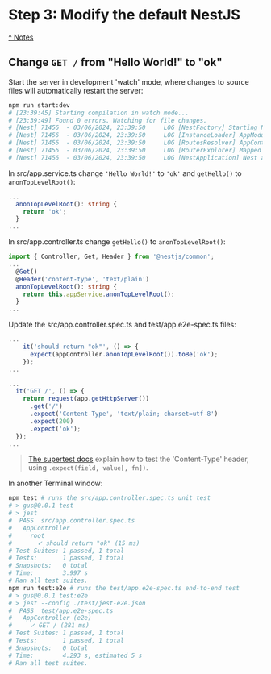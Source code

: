 # Step 3: Modify the default NestJS

[^ Notes](./00-notes.md)

## Change `GET /` from "Hello World!" to "ok"

Start the server in development 'watch' mode, where changes to source files will
automatically restart the server:

```bash
npm run start:dev
# [23:39:45] Starting compilation in watch mode...
# [23:39:49] Found 0 errors. Watching for file changes.
# [Nest] 71456  - 03/06/2024, 23:39:50     LOG [NestFactory] Starting Nest application...
# [Nest] 71456  - 03/06/2024, 23:39:50     LOG [InstanceLoader] AppModule dependencies initialized +14ms
# [Nest] 71456  - 03/06/2024, 23:39:50     LOG [RoutesResolver] AppController {/}: +12ms
# [Nest] 71456  - 03/06/2024, 23:39:50     LOG [RouterExplorer] Mapped {/, GET} route +3ms
# [Nest] 71456  - 03/06/2024, 23:39:50     LOG [NestApplication] Nest application successfully started +2ms
```

In src/app.service.ts change `'Hello World!'` to `'ok'` and `getHello()` to
`anonTopLevelRoot()`:

```ts
...
  anonTopLevelRoot(): string {
    return 'ok';
  }
...
```

In src/app.controller.ts change `getHello()` to `anonTopLevelRoot()`:

```ts
import { Controller, Get, Header } from '@nestjs/common';
...
  @Get()
  @Header('content-type', 'text/plain')
  anonTopLevelRoot(): string {
    return this.appService.anonTopLevelRoot();
  }
...
```

Update the src/app.controller.spec.ts and test/app.e2e-spec.ts files:

```ts
...
    it('should return "ok"', () => {
      expect(appController.anonTopLevelRoot()).toBe('ok');
    });
...
```

```ts
...
  it('GET /', () => {
    return request(app.getHttpServer())
      .get('/')
      .expect('Content-Type', 'text/plain; charset=utf-8')
      .expect(200)
      .expect('ok');
  });
...
```

> [The supertest docs](https://www.npmjs.com/package/supertest#api) explain how
> to test the 'Content-Type' header, using `.expect(field, value[, fn])`.

In another Terminal window:

```bash
npm test # runs the src/app.controller.spec.ts unit test
# > gus@0.0.1 test
# > jest
#  PASS  src/app.controller.spec.ts
#   AppController
#     root
#       ✓ should return "ok" (15 ms)
# Test Suites: 1 passed, 1 total
# Tests:       1 passed, 1 total
# Snapshots:   0 total
# Time:        3.997 s
# Ran all test suites.
npm run test:e2e # runs the test/app.e2e-spec.ts end-to-end test
# > gus@0.0.1 test:e2e
# > jest --config ./test/jest-e2e.json
#  PASS  test/app.e2e-spec.ts
#   AppController (e2e)
#     ✓ GET / (281 ms)
# Test Suites: 1 passed, 1 total
# Tests:       1 passed, 1 total
# Snapshots:   0 total
# Time:        4.293 s, estimated 5 s
# Ran all test suites.
```
